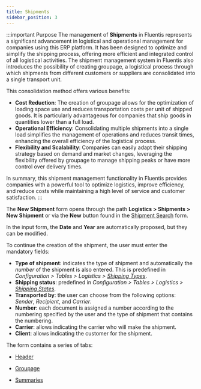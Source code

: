 ```yaml
---
title: Shipments
sidebar_position: 3
---
```


:::important Purpose
The management of **Shipments** in Fluentis represents a significant advancement in logistical and operational management for companies using this ERP platform. It has been designed to optimize and simplify the shipping process, offering more efficient and integrated control of all logistical activities. The shipment management system in Fluentis also introduces the possibility of creating groupage, a logistical process through which shipments from different customers or suppliers are consolidated into a single transport unit.

This consolidation method offers various benefits:

- **Cost Reduction**: The creation of groupage allows for the optimization of loading space use and reduces transportation costs per unit of shipped goods. It is particularly advantageous for companies that ship goods in quantities lower than a full load.
- **Operational Efficiency**: Consolidating multiple shipments into a single load simplifies the management of operations and reduces transit times, enhancing the overall efficiency of the logistical process.
- **Flexibility and Scalability**: Companies can easily adapt their shipping strategy based on demand and market changes, leveraging the flexibility offered by groupage to manage shipping peaks or have more control over delivery times.

In summary, this shipment management functionality in Fluentis provides companies with a powerful tool to optimize logistics, improve efficiency, and reduce costs while maintaining a high level of service and customer satisfaction.
:::

The **New Shipment** form opens through the path **Logistics > Shipments > New Shipment** or via the **New** button found in the [Shipment Search](/docs/logistics/shipping/search-shippings) form.

In the input form, the **Date** and **Year** are automatically proposed, but they can be modified.

To continue the creation of the shipment, the user must enter the mandatory fields:
- **Type of shipment**: indicates the type of shipment and automatically the *number* of the shipment is also entered. This is predefined in *Configuration > Tables > Logistics > [Shipping Types](/docs/configurations/tables/logistics/shipping-type)*.       
- **Shipping status**: predefined in *Configuration > Tables > Logistics > [Shipping States](/docs/configurations/tables/logistics/shipping-states)*.        
- **Transported by**: the user can choose from the following options: *Sender*, *Recipient*, and *Carrier*.
- **Number**: each document is assigned a number according to the numbering specified by the user and the type of shipment that contains the numbering.       
- **Carrier**: allows indicating the carrier who will make the shipment.
- **Client**: allows indicating the customer for the shipment.

The form contains a series of tabs:    

- [Header](/docs/logistics/shipping/header)

- [Groupage](/docs/logistics/shipping/groupage)

- [Summaries](/docs/logistics/shipping/summary)